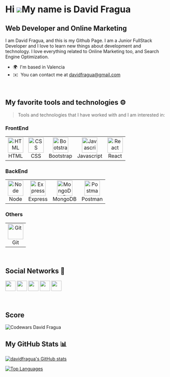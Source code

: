 Hi ![](https://user-images.githubusercontent.com/18350557/176309783-0785949b-9127-417c-8b55-ab5a4333674e.gif)My name is David Fragua
====================================================================================================================================

Web Developer and Online Marketing
----------------------------------

I am David Fragua, and this is my Github Page. I am a Junior FullStack Developer and I love to learn new things about development and technology. I love everything related to Online Marketing too, and Search Engine Optimization.

* 🌍  I'm based in Valencia
* ✉️  You can contact me at [davidfragua@gmail.com](mailto:davidfragua@gmail.com)

<br>

## My favorite tools and technologies ⚙️ 

> Tools and technologies that I have worked with and I am interested in:
### FrontEnd
<table>
  <tr>
    <td align="center" >
      <a href="#">
        <img src="https://skillicons.dev/icons?i=html" width="48" height="48" alt="HTML" />
      </a>
      <br>HTML
    </td>
     <td align="center">
        <img src="https://skillicons.dev/icons?i=css"  width="48" height="48" alt="CSS" />
      <br>CSS
    </td>
    <td align="center">
        <img src="https://skillicons.dev/icons?i=bootstrap"  width="48" height="48" alt="Bootstrap" />
      <br>Bootstrap
    </td>
    <td align="center">
        <img src="https://skillicons.dev/icons?i=js"  width="48" height="48" alt="Javascript" />
      <br>Javascript
    </td>
    <td align="center">
        <img src="https://skillicons.dev/icons?i=react"  width="48" height="48" alt="React" />
      <br>React
    </td>
  </tr>
  </table>
  
  ### BackEnd
  
  <table>
  <tr>
    <td align="center"> 
      <a href="#">
      <img src="https://skillicons.dev/icons?i=nodejs"  width="48" height="48" alt="Node" />
      </a>
        <br>Node
    </td>
     <td align="center">
        <img src="https://skillicons.dev/icons?i=express"  width="48" height="48" alt="Express" />
      <br>Express
    </td>
    <td align="center">
       <img src="https://skillicons.dev/icons?i=mongodb"  width="48" height="48" alt="MongoDB" />
      <br>MongoDB
    </td>
    <td align="center">
       <img src="https://user-images.githubusercontent.com/25181517/192109061-e138ca71-337c-4019-8d42-4792fdaa7128.png" width="48" height="48" alt="Postman" />
      <br>Postman
    </td>
  </tr>
  </table>
  
  ### Others
  
  <table>
  <tr>
        <td align="center">
        <img src="https://skillicons.dev/icons?i=git"  width="48" height="48" alt="Git" />
      <br>Git
    </td>
   
 </tr>
</table>


<br>

## Social Networks 📳

<p align="left">
<a href="https://discord.com/users/David Fragua#4168" target="_blank" rel="noreferrer"><img src="https://raw.githubusercontent.com/danielcranney/readme-generator/main/public/icons/socials/discord.svg" width="32" height="32" /></a> 
<a href="https://www.github.com/davidfragua" target="_blank" rel="noreferrer"><img src="https://raw.githubusercontent.com/danielcranney/readme-generator/main/public/icons/socials/github.svg" width="32" height="32" /></a>
<a href="http://www.instagram.com/david.fragua" target="_blank" rel="noreferrer"><img src="https://raw.githubusercontent.com/danielcranney/readme-generator/main/public/icons/socials/instagram.svg" width="32" height="32" /></a>
<a href="https://www.linkedin.com/in/davidfragua/" target="_blank" rel="noreferrer"><img src="https://raw.githubusercontent.com/danielcranney/readme-generator/main/public/icons/socials/linkedin.svg" width="32" height="32" /></a> 
<a href="https://www.twitter.com/davidfragua" target="_blank" rel="noreferrer"><img src="https://raw.githubusercontent.com/danielcranney/readme-generator/main/public/icons/socials/twitter.svg" width="32" height="32" /></a></p>

<br>

## Score
<img src="https://www.codewars.com/users/davidfragua/badges/large" alt="Codewars David Fragua">

<br>

## My GitHub Stats 📊

<a href="http://www.github.com/davidfragua"><img src="https://github-readme-stats.vercel.app/api?username=davidfragua&show_icons=true&hide=&count_private=true&title_color=0891b2&text_color=ffffff&icon_color=0891b2&bg_color=1c1917&hide_border=true&show_icons=true" alt="davidfragua's GitHub stats" /></a>

<a href="https://github.com/davidfragua" align="left"><img src="https://github-readme-stats.vercel.app/api/top-langs/?username=davidfragua&langs_count=10&title_color=0891b2&text_color=ffffff&icon_color=0891b2&bg_color=1c1917&hide_border=true&locale=en&custom_title=Top%20%Languages" alt="Top Languages" /></a>
